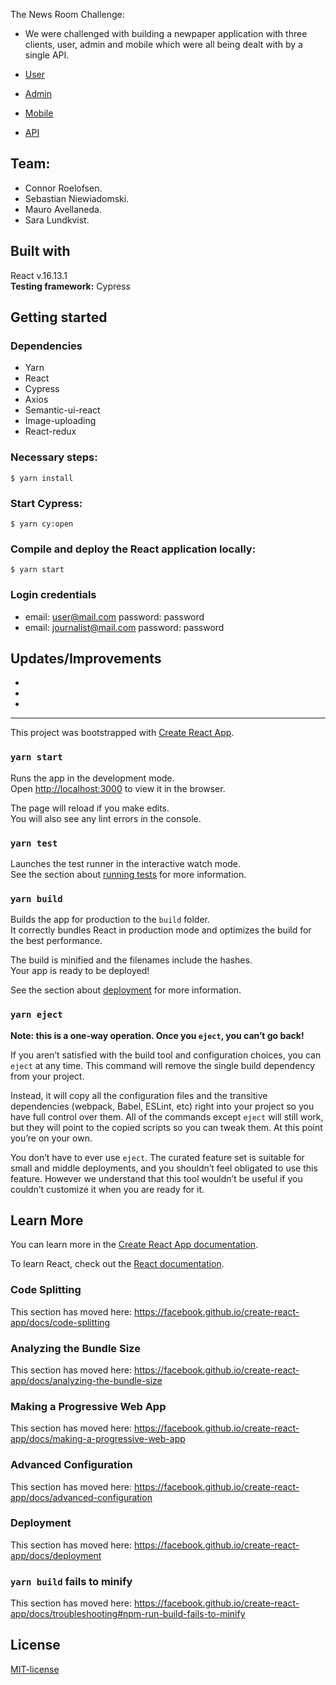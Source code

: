 The News Room Challenge:

- We were challenged with building a newpaper application with three clients, user, admin and mobile which were all being dealt with by a single API.

- [User](https://github.com/grconnor/client_user_el_gaucho_nyheter)
- [Admin](https://github.com/grconnor/client_admin_el_gaucho_nyheter)
- [Mobile](https://github.com/grconnor/mobile_el_gaucho_nyheter)
- [API](https://github.com/grconnor/api_el_gaucho_nyheter)

## Team:

- Connor Roelofsen.
- Sebastian Niewiadomski.
- Mauro Avellaneda.
- Sara Lundkvist.

## Built with

React v.16.13.1 </br>
**Testing framework:** Cypress

## Getting started

### Dependencies

- Yarn
- React
- Cypress
- Axios
- Semantic-ui-react
- Image-uploading
- React-redux

### Necessary steps:

```
$ yarn install
```

### Start Cypress:

```
$ yarn cy:open
```

### Compile and deploy the React application locally:

```
$ yarn start
```

### Login credentials

- email: user@mail.com password: password
- email: journalist@mail.com password: password

## Updates/Improvements

- 
- 
- 

---------------------------------------------------------------------
This project was bootstrapped with [Create React App](https://github.com/facebook/create-react-app).


### `yarn start`

Runs the app in the development mode.<br />
Open [http://localhost:3000](http://localhost:3000) to view it in the browser.

The page will reload if you make edits.<br />
You will also see any lint errors in the console.

### `yarn test`

Launches the test runner in the interactive watch mode.<br />
See the section about [running tests](https://facebook.github.io/create-react-app/docs/running-tests) for more information.

### `yarn build`

Builds the app for production to the `build` folder.<br />
It correctly bundles React in production mode and optimizes the build for the best performance.

The build is minified and the filenames include the hashes.<br />
Your app is ready to be deployed!

See the section about [deployment](https://facebook.github.io/create-react-app/docs/deployment) for more information.

### `yarn eject`

**Note: this is a one-way operation. Once you `eject`, you can’t go back!**

If you aren’t satisfied with the build tool and configuration choices, you can `eject` at any time. This command will remove the single build dependency from your project.

Instead, it will copy all the configuration files and the transitive dependencies (webpack, Babel, ESLint, etc) right into your project so you have full control over them. All of the commands except `eject` will still work, but they will point to the copied scripts so you can tweak them. At this point you’re on your own.

You don’t have to ever use `eject`. The curated feature set is suitable for small and middle deployments, and you shouldn’t feel obligated to use this feature. However we understand that this tool wouldn’t be useful if you couldn’t customize it when you are ready for it.

## Learn More

You can learn more in the [Create React App documentation](https://facebook.github.io/create-react-app/docs/getting-started).

To learn React, check out the [React documentation](https://reactjs.org/).

### Code Splitting

This section has moved here: https://facebook.github.io/create-react-app/docs/code-splitting

### Analyzing the Bundle Size

This section has moved here: https://facebook.github.io/create-react-app/docs/analyzing-the-bundle-size

### Making a Progressive Web App

This section has moved here: https://facebook.github.io/create-react-app/docs/making-a-progressive-web-app

### Advanced Configuration

This section has moved here: https://facebook.github.io/create-react-app/docs/advanced-configuration

### Deployment

This section has moved here: https://facebook.github.io/create-react-app/docs/deployment

### `yarn build` fails to minify

This section has moved here: https://facebook.github.io/create-react-app/docs/troubleshooting#npm-run-build-fails-to-minify

## License

[MIT-license](https://en.wikipedia.org/wiki/MIT_License)
